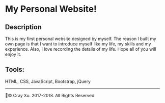 # My Personal Website!
## Description
This is my first personal website designed by myself. The reason I built my own page is that I want to introduce myself like my life, my skills and my experience. Also, I love recording the details of my life. Hope all of you will enjoy it. 

## Tools: 
HTML, CSS, JavaScript, Bootstrap, jQuery

---
:pencil:© Cray Xu. 2017-2018. All Rights Reserved
